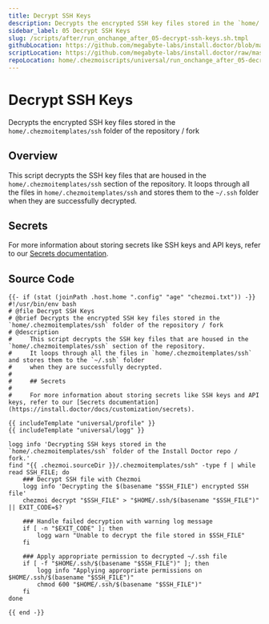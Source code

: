 ```yaml
---
title: Decrypt SSH Keys
description: Decrypts the encrypted SSH key files stored in the `home/.chezmoitemplates/ssh` folder of the repository / fork
sidebar_label: 05 Decrypt SSH Keys
slug: /scripts/after/run_onchange_after_05-decrypt-ssh-keys.sh.tmpl
githubLocation: https://github.com/megabyte-labs/install.doctor/blob/master/home/.chezmoiscripts/universal/run_onchange_after_05-decrypt-ssh-keys.sh.tmpl
scriptLocation: https://github.com/megabyte-labs/install.doctor/raw/master/home/.chezmoiscripts/universal/run_onchange_after_05-decrypt-ssh-keys.sh.tmpl
repoLocation: home/.chezmoiscripts/universal/run_onchange_after_05-decrypt-ssh-keys.sh.tmpl
---
```

# Decrypt SSH Keys

Decrypts the encrypted SSH key files stored in the `home/.chezmoitemplates/ssh` folder of the repository / fork

## Overview

This script decrypts the SSH key files that are housed in the `home/.chezmoitemplates/ssh` section of the repository.
It loops through all the files in `home/.chezmoitemplates/ssh` and stores them to the `~/.ssh` folder
when they are successfully decrypted.

## Secrets

For more information about storing secrets like SSH keys and API keys, refer to our [Secrets documentation](https://install.doctor/docs/customization/secrets).



## Source Code

```
{{- if (stat (joinPath .host.home ".config" "age" "chezmoi.txt")) -}}
#!/usr/bin/env bash
# @file Decrypt SSH Keys
# @brief Decrypts the encrypted SSH key files stored in the `home/.chezmoitemplates/ssh` folder of the repository / fork
# @description
#     This script decrypts the SSH key files that are housed in the `home/.chezmoitemplates/ssh` section of the repository.
#     It loops through all the files in `home/.chezmoitemplates/ssh` and stores them to the `~/.ssh` folder
#     when they are successfully decrypted.
#
#     ## Secrets
#
#     For more information about storing secrets like SSH keys and API keys, refer to our [Secrets documentation](https://install.doctor/docs/customization/secrets).

{{ includeTemplate "universal/profile" }}
{{ includeTemplate "universal/logg" }}

logg info 'Decrypting SSH keys stored in the `home/.chezmoitemplates/ssh` folder of the Install Doctor repo / fork.'
find "{{ .chezmoi.sourceDir }}/.chezmoitemplates/ssh" -type f | while read SSH_FILE; do
    ### Decrypt SSH file with Chezmoi
    logg info 'Decrypting the $(basename "$SSH_FILE") encrypted SSH file'
    chezmoi decrypt "$SSH_FILE" > "$HOME/.ssh/$(basename "$SSH_FILE")" || EXIT_CODE=$?

    ### Handle failed decryption with warning log message
    if [ -n "$EXIT_CODE" ]; then
        logg warn "Unable to decrypt the file stored in $SSH_FILE"
    fi

    ### Apply appropriate permission to decrypted ~/.ssh file
    if [ -f "$HOME/.ssh/$(basename "$SSH_FILE")" ]; then
        logg info "Applying appropriate permissions on $HOME/.ssh/$(basename "$SSH_FILE")"
        chmod 600 "$HOME/.ssh/$(basename "$SSH_FILE")"
    fi
done

{{ end -}}
```
